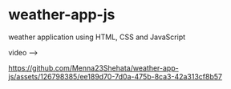 # weather-app-js
weather application using HTML, CSS and JavaScript

video --> 


https://github.com/Menna23Shehata/weather-app-js/assets/126798385/ee189d70-7d0a-475b-8ca3-42a313cf8b57

